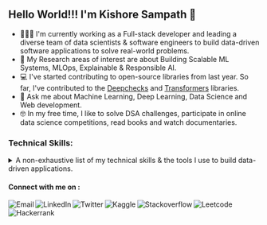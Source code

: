 ## Hello World!!! I'm Kishore Sampath 👋

- 🧑🏽‍💻 I'm currently working as a Full-stack developer and leading a diverse team of data scientists & software engineers to build data-driven software applications to solve real-world problems.
- 🔬 My Research areas of interest are about Building Scalable ML Systems, MLOps, Explainable & Responsible AI.
- 💻 I've started contributing to open-source libraries from last year. So far, I've contributed to the [Deepchecks](https://github.com/deepchecks/deepchecks/pulls?q=is%3Apr+is%3Aclosed+author%3Akishore-s-15) and [Transformers](https://github.com/huggingface/transformers/pulls?q=is%3Apr+is%3Aclosed+author%3Akishore-s-15) libraries.
- 💬 Ask me about Machine Learning, Deep Learning, Data Science and Web development.
- 🤓 In my free time, I like to solve DSA challenges, participate in online data science competitions, read books and watch documentaries.

### Technical Skills:

<details>
<summary>A non-exhaustive list of my technical skills & the tools I use to build data-driven applications.</summary>
<p>
  <h4>Programming Languages:</h4>
  <img src="https://img.shields.io/badge/Python-14354C?style=for-the-badge&logo=python&logoColor=white" alt="Python">
  <img src="https://img.shields.io/badge/c++-%2300599C.svg?style=for-the-badge&logo=c%2B%2B&logoColor=white" alt="CPlusPlus">
  <img src="https://img.shields.io/badge/javascript-%23323330.svg?style=for-the-badge&logo=javascript&logoColor=%23F7DF1E" alt="Javascript">
  <img src="https://img.shields.io/badge/typescript-%23007ACC.svg?style=for-the-badge&logo=typescript&logoColor=white" alt="Typescript">
  <img src="https://img.shields.io/badge/java-%23ED8B00.svg?style=for-the-badge&logo=java&logoColor=white" alt="Java">
  <img src="https://img.shields.io/badge/c-%2300599C.svg?style=for-the-badge&logo=c&logoColor=white" alt="C">

  <h4>Databases:</h4>
  <img src="https://img.shields.io/badge/mysql-%2300f.svg?style=for-the-badge&logo=mysql&logoColor=white" alt="MySQL">
  <img src="https://img.shields.io/badge/postgres-%23316192.svg?style=for-the-badge&logo=postgresql&logoColor=white" alt="Postgres">
  <img src="https://img.shields.io/badge/sqlite-%2307405e.svg?style=for-the-badge&logo=sqlite&logoColor=white" alt="SQLite">
  <img src="https://img.shields.io/badge/redis-%23DD0031.svg?style=for-the-badge&logo=redis&logoColor=white" alt="Redis">
  <img src="https://img.shields.io/badge/MongoDB-%234ea94b.svg?style=for-the-badge&logo=mongodb&logoColor=white" alt="MongoDB">
  <img src="https://img.shields.io/badge/Firebase-039BE5?style=for-the-badge&logo=Firebase&logoColor=white" alt="Firebase">

  <h4>Tools & Technologies:</h4>
  <img src="https://img.shields.io/badge/git-%23F05033.svg?style=for-the-badge&logo=git&logoColor=white" alt="Git">
  <img src="https://img.shields.io/badge/docker-%230db7ed.svg?style=for-the-badge&logo=docker&logoColor=white" alt="Docker">
  <img src="https://img.shields.io/badge/Linux-FCC624?style=for-the-badge&logo=linux&logoColor=black" alt="Linux">
  <img src="https://img.shields.io/badge/celery-%2337814A.svg?&style=for-the-badge&logo=celery&logoColor=white" alt="Celery">
  <img src="https://img.shields.io/badge/jupyter-%23FA0F00.svg?style=for-the-badge&logo=jupyter&logoColor=white" alt="Jupyter Notebook">
  <img src="https://img.shields.io/badge/Visual%20Studio%20Code-0078d7.svg?style=for-the-badge&logo=visual-studio-code&logoColor=white" alt="VSCode">

  <h4>Libraries & Frameworks:</h4>

  <h5>1. Machine Learning & Data Science</h5>
  <img src="https://img.shields.io/badge/PyTorch-%23EE4C2C.svg?style=for-the-badge&logo=PyTorch&logoColor=white" alt="PyTorch">
  <img src="https://img.shields.io/badge/TensorFlow-%23FF6F00.svg?style=for-the-badge&logo=TensorFlow&logoColor=white" alt="Tensorflow">
  <img src="https://img.shields.io/badge/scikit--learn-%23F7931E.svg?style=for-the-badge&logo=scikit-learn&logoColor=white" alt="Scikit-learn">
  <img src="https://img.shields.io/badge/numpy-%23013243.svg?style=for-the-badge&logo=numpy&logoColor=white" alt="Numpy">
  <img src="https://img.shields.io/badge/pandas-%23150458.svg?style=for-the-badge&logo=pandas&logoColor=white" alt="Pandas">
  <img src="https://img.shields.io/badge/Plotly-%233F4F75.svg?style=for-the-badge&logo=plotly&logoColor=white" alt="Plotly">
  <img src="https://img.shields.io/badge/opencv-%23white.svg?style=for-the-badge&logo=opencv&logoColor=white" alt="OpenCV">

  <h5>2. Web Development</h5>
  <img src="https://img.shields.io/badge/django-%23092E20.svg?style=for-the-badge&logo=django&logoColor=white" alt="Django">
  <img src="https://img.shields.io/badge/flask-%23000.svg?style=for-the-badge&logo=flask&logoColor=white" alt="Flask">
  <img src="https://img.shields.io/badge/FastAPI-005571?style=for-the-badge&logo=fastapi" alt="FastAPI">
  <img src="https://img.shields.io/badge/react-%2320232a.svg?style=for-the-badge&logo=react&logoColor=%2361DAFB" alt="React">
  <img src="https://img.shields.io/badge/MUI-%230081CB.svg?style=for-the-badge&logo=mui&logoColor=white" alt="MUI">
  <img src="https://img.shields.io/badge/bootstrap-%23563D7C.svg?style=for-the-badge&logo=bootstrap&logoColor=white" alt="Bootstrap">

</p>
</details>

#### Connect with me on :

<a href="mailto:skishore2602.dev@gmail.com">
    <img align="left" src="https://img.shields.io/badge/Gmail-D14836?style=for-the-badge&logo=gmail&logoColor=white" alt="Email">
</a>

<a href="https://www.linkedin.com/in/s-kishore">
    <img align="left" src="https://img.shields.io/badge/LinkedIn-0077B5?style=for-the-badge&logo=linkedin&logoColor=white" alt="LinkedIn">
</a>

<a href="https://twitter.com/Kishore_s_15">
    <img align="left" src="https://img.shields.io/badge/Twitter-1DA1F2?style=for-the-badge&logo=twitter&logoColor=white" alt="Twitter">
</a>

<a href="https://www.kaggle.com/kishores15">
    <img align="left" src="https://img.shields.io/badge/Kaggle-20BEFF?style=for-the-badge&logo=Kaggle&logoColor=white" alt="Kaggle">
</a>

<a href="https://stackoverflow.com/users/14308939/kishore-sampath">
    <img align="left" src="https://img.shields.io/badge/Stack_Overflow-FE7A16?style=for-the-badge&logo=stack-overflow&logoColor=white" alt="Stackoverflow">
</a>

<a href="https://leetcode.com/Kishore_15/">
    <img align="left" src="https://img.shields.io/badge/-LeetCode-FFA116?style=for-the-badge&logo=LeetCode&logoColor=black" alt="Leetcode">
</a>

<a href="https://www.hackerrank.com/skishore2602">
    <img align="left" src="https://img.shields.io/badge/-Hackerrank-2EC866?style=for-the-badge&logo=HackerRank&logoColor=white" alt="Hackerrank">
</a>
